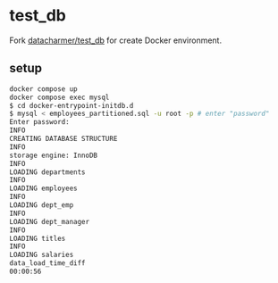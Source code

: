 # test_db

Fork [datacharmer/test_db](https://github.com/datacharmer/test_db) for create Docker environment.

## setup

```bash
docker compose up
docker compose exec mysql
$ cd docker-entrypoint-initdb.d
$ mysql < employees_partitioned.sql -u root -p # enter "password"
Enter password:
INFO
CREATING DATABASE STRUCTURE
INFO
storage engine: InnoDB
INFO
LOADING departments
INFO
LOADING employees
INFO
LOADING dept_emp
INFO
LOADING dept_manager
INFO
LOADING titles
INFO
LOADING salaries
data_load_time_diff
00:00:56
```
